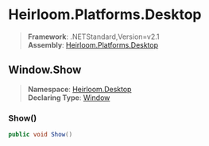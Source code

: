 # Heirloom.Platforms.Desktop

> **Framework**: .NETStandard,Version=v2.1  
> **Assembly**: [Heirloom.Platforms.Desktop][0]  

## Window.Show

> **Namespace**: [Heirloom.Desktop][0]  
> **Declaring Type**: [Window][1]  

### Show()

```cs
public void Show()
```

[0]: ../../../Heirloom.Platforms.Desktop.md
[1]: ../Window.md
